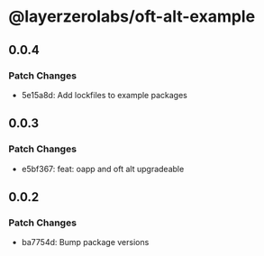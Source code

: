 # @layerzerolabs/oft-alt-example

## 0.0.4

### Patch Changes

- 5e15a8d: Add lockfiles to example packages

## 0.0.3

### Patch Changes

- e5bf367: feat: oapp and oft alt upgradeable

## 0.0.2

### Patch Changes

- ba7754d: Bump package versions
